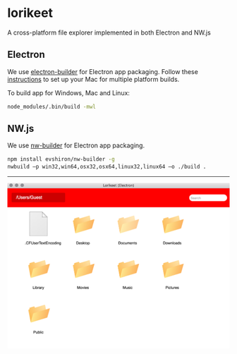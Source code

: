 # lorikeet

A cross-platform file explorer implemented in both Electron and NW.js

## Electron
We use [electron-builder](https://github.com/electron-userland/electron-builder) for Electron app packaging. Follow these [instructions](https://github.com/electron-userland/electron-builder/wiki/Multi-Platform-Build) to set up your Mac for multiple platform builds.

To build app for Windows, Mac and Linux:
```bash
node_modules/.bin/build -mwl
```

## NW.js
We use [nw-builder](https://github.com/nwjs/nw-builder) for Electron app packaging.

```bash
npm install evshiron/nw-builder -g
nwbuild –p win32,win64,osx32,osx64,linux32,linux64 –o ./build .
```
---

![](./screenshot.png)
